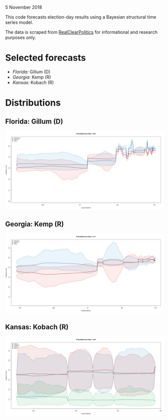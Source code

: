 
5 November 2018

This code forecasts election-day results using a Bayesian structural time
series model.

The data is scraped from
[RealClearPolitics](https://www.realclearpolitics.com/epolls/latest_polls/)
for informational and research purposes only.

# Selected forecasts

* *Florida:* Gillum (D)
* *Georgia:* Kemp (R)
* *Kansas:* Kobach (R)

# Distributions

## Florida: Gillum (D)

![](https://raw.githubusercontent.com/mhlinder/election-night/master/out/governor-Florida_Governor_-_DeSantis_vs__Gillum.png)

## Georgia: Kemp (R)

![](https://raw.githubusercontent.com/mhlinder/election-night/master/out/governor-Georgia_Governor_-_Kemp_vs__Abrams.png)

## Kansas: Kobach (R)

![](https://github.com/mhlinder/election-night/blob/master/out/governor-Kansas_Governor_-_Kobach_vs__Kelly_vs__Orman.png)
